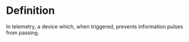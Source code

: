 # Definition

In telemetry, a device which, when triggered, prevents information
pulses from passing.
